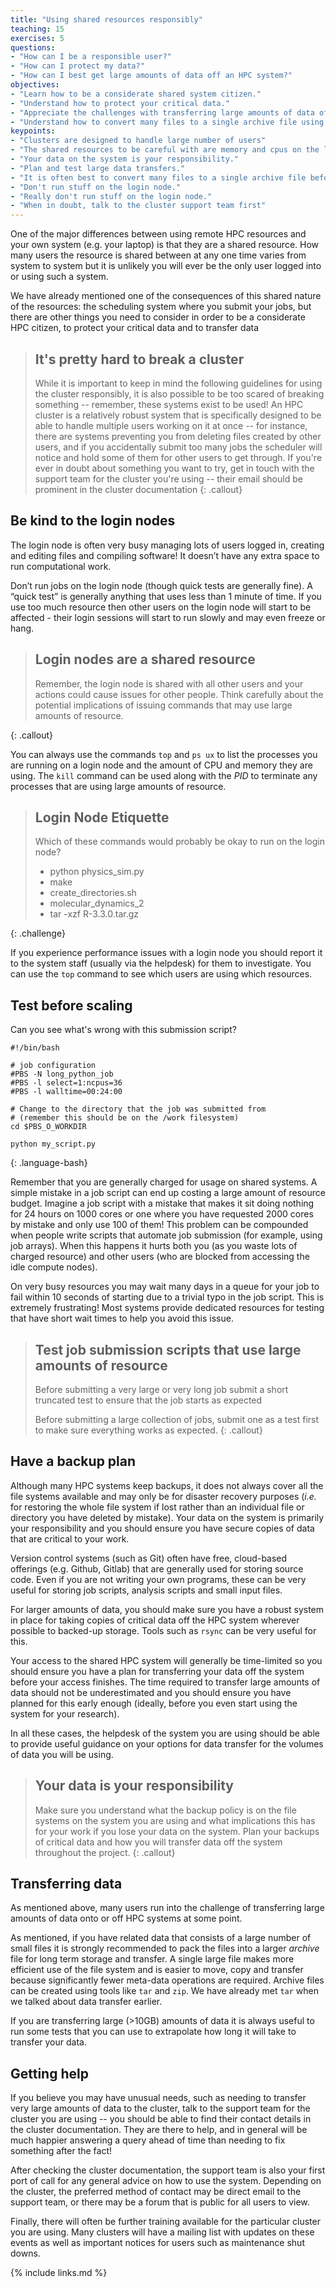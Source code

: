 ```yaml
---
title: "Using shared resources responsibly"
teaching: 15
exercises: 5
questions:
- "How can I be a responsible user?"
- "How can I protect my data?"
- "How can I best get large amounts of data off an HPC system?"
objectives:
- "Learn how to be a considerate shared system citizen."
- "Understand how to protect your critical data."
- "Appreciate the challenges with transferring large amounts of data off HPC systems."
- "Understand how to convert many files to a single archive file using tar."
keypoints:
- "Clusters are designed to handle large number of users"
- "The shared resources to be careful with are memory and cpus on the login nodes, and I/O"
- "Your data on the system is your responsibility."
- "Plan and test large data transfers."
- "It is often best to convert many files to a single archive file before transferring."
- "Don't run stuff on the login node."
- "Really don't run stuff on the login node."
- "When in doubt, talk to the cluster support team first"
---
```


One of the major differences between using remote HPC resources and your own system 
(e.g. your laptop) is that they are a shared resource. How many users the resource is
shared between at any one time varies from system to system but it is unlikely you
will ever be the only user logged into or using such a system.

We have already mentioned one of the consequences of this shared nature of the resources:
the scheduling system where you submit your jobs, but there are other things you need 
to consider in order to be a considerate HPC citizen, to protect your critical data
and to transfer data 

> ## It's pretty hard to break a cluster
>
> While it is important to keep in mind the following guidelines for using the cluster responsibly,
> it is also possible to be too scared of breaking something -- remember, these systems exist to be used!
> An HPC cluster is a relatively robust system that is specifically designed to be able to handle multiple users 
> working on it at once -- for instance, there are systems preventing you from deleting files created
> by other users, and if you accidentally submit too many jobs the scheduler will notice and hold some of them
> for other users to get through. If you're ever in doubt about something you want to try, 
> get in touch with the support team for the 
> cluster you're using -- their email should be prominent in the cluster documentation
{: .callout}

## Be kind to the login nodes

The login node is often very busy managing lots of users logged in, creating and editing files
and compiling software! It doesn’t have any extra space to run computational work.

Don’t run jobs on the login node (though quick tests are generally fine). A “quick test” is
generally anything that uses less than 1 minute of time. If you
use too much resource then other users on the login node will start to be affected - their
login sessions will start to run slowly and may even freeze or hang. 

> ## Login nodes are a shared resource
>
> Remember, the login node is shared with all other users and your actions could cause
> issues for other people. Think carefully about the potential implications of issuing
> commands that may use large amounts of resource.
>
{: .callout}

You can always use the commands `top` and `ps ux` to list the processes you are running on a login
node and the amount of CPU and memory they are using. The `kill` command can be used along
with the *PID* to terminate any processes that are using large amounts of resource.

> ## Login Node Etiquette
> 
> Which of these commands would probably be okay to run on the login node?
> - python physics_sim.py
> - make
> - create_directories.sh
> - molecular_dynamics_2
> - tar -xzf R-3.3.0.tar.gz
> 
{: .challenge}

If you experience performance issues with a login node you should report it to the system
staff (usually via the helpdesk) for them to investigate. You can use the `top` command
to see which users are using which resources.

## Test before scaling

Can you see what's wrong with this submission script?

```
#!/bin/bash

# job configuration
#PBS -N long_python_job
#PBS -l select=1:ncpus=36
#PBS -l walltime=00:24:00

# Change to the directory that the job was submitted from
# (remember this should be on the /work filesystem)
cd $PBS_O_WORKDIR

python my_script.py
```
{: .language-bash}

Remember that you are generally charged for usage on shared systems. A simple mistake in a 
job script can end up costing a large amount of resource budget. Imagine a job script with 
a mistake that makes it sit doing nothing for 24 hours on 1000 cores or one where you have
requested 2000 cores by mistake and only use 100 of them! This problem can be compounded 
when people write scripts that automate job submission (for example, using job arrays).  When this happens it hurts both you
(as you waste lots of charged resource) and other users (who are blocked from accessing the
idle compute nodes).

On very busy resources you may wait many days in a queue for your job to fail within 10 seconds
of starting due to a trivial typo in the job script. This is extremely frustrating! Most
systems provide dedicated resources for testing that have short wait times to help you 
avoid this issue.

> ## Test job submission scripts that use large amounts of resource
> Before submitting a very large or very long job submit a short truncated test to ensure that
> the job starts as expected
>
> Before submitting a large collection of jobs, submit one as a test first to make sure everything works
> as expected.
{: .callout}

## Have a backup plan

Although many HPC systems keep backups, it does not always cover all the file systems available
and may only be for disaster recovery purposes (*i.e.* for restoring the whole file system if lost
rather than an individual file or directory you have deleted by mistake). Your data on the
system is primarily your responsibility and you should ensure you have secure copies of data
that are critical to your work.

Version control systems (such as Git) often have free, cloud-based offerings (e.g. Github, Gitlab)
that are generally used for storing source code. Even if you are not writing your own 
programs, these can be very useful for storing job scripts, analysis scripts and small
input files. 

For larger amounts of data, you should make sure you have a robust system in place for taking
copies of critical data off the HPC system wherever possible to backed-up storage. Tools such
as `rsync` can be very useful for this.

Your access to the shared HPC system will generally be time-limited so you should ensure you have a
plan for transferring your data off the system before your access finishes. The time required to
transfer large amounts of data should not be underestimated and you should ensure you have planned
for this early enough (ideally, before you even start using the system for your research).

In all these cases, the helpdesk of the system you are using should be able to provide useful
guidance on your options for data transfer for the volumes of data you will be using.

> ## Your data is your responsibility
> Make sure you understand what the backup policy is on the file systems on the system you are
> using and what implications this has for your work if you lose your data on the system. Plan
> your backups of critical data and how you will transfer data off the system throughout the
> project.
{: .callout}

## Transferring data

As mentioned above, many users run into the challenge of transferring large amounts of data 
onto or off HPC systems at some point.

As mentioned, if you have related data that consists of a large number of small files it
is strongly recommended to pack the files into a larger *archive* file for long term storage and
transfer. A single large file makes more efficient use of the file system and is easier to move,
copy and transfer because significantly fewer meta-data operations are required. Archive files can
be created using tools like `tar` and `zip`. We have already met `tar` when we talked about data
transfer earlier. 

If you are transferring large (>10GB) amounts of data it is always useful to run some tests that you can use 
to extrapolate how long it will take to transfer your data. 

## Getting help

If you believe you may have unusual needs, such as needing to transfer very large amounts of data to
the cluster, talk to the support team for the cluster you are using -- you should be able to find their
contact details in the cluster documentation. They are there to help, and in general will be much happier
answering a query ahead of time than needing to fix something after the fact!

After checking the cluster documentation, the support team is also your first port of call for any general advice on 
how to use the system. Depending on the cluster, the preferred method of contact may be direct email to the support
team, or there may be a forum that is public for all users to view. 

Finally, there will often be further training available for the particular cluster you are using. Many clusters will 
have a mailing list with updates on these events as well as important notices for users such as maintenance shut downs. 

{% include links.md %}
